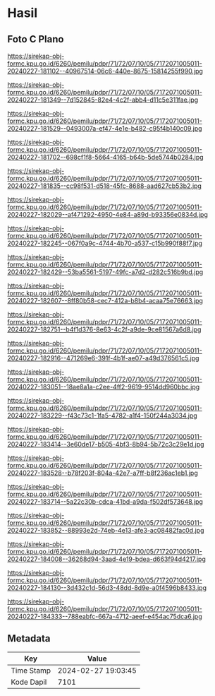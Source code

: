 # Hasil

## Foto C Plano

https://sirekap-obj-formc.kpu.go.id/6260/pemilu/pdpr/71/72/07/10/05/7172071005011-20240227-181102--40967514-06c6-440e-8675-15814255f990.jpg

https://sirekap-obj-formc.kpu.go.id/6260/pemilu/pdpr/71/72/07/10/05/7172071005011-20240227-181349--7d152845-82e4-4c2f-abb4-d11c5e311fae.jpg

https://sirekap-obj-formc.kpu.go.id/6260/pemilu/pdpr/71/72/07/10/05/7172071005011-20240227-181529--0493007a-ef47-4e1e-b482-c95f4b140c09.jpg

https://sirekap-obj-formc.kpu.go.id/6260/pemilu/pdpr/71/72/07/10/05/7172071005011-20240227-181702--698cf1f8-5664-4165-b64b-5de5744b0284.jpg

https://sirekap-obj-formc.kpu.go.id/6260/pemilu/pdpr/71/72/07/10/05/7172071005011-20240227-181835--cc98f531-d518-45fc-8688-aad627cb53b2.jpg

https://sirekap-obj-formc.kpu.go.id/6260/pemilu/pdpr/71/72/07/10/05/7172071005011-20240227-182029--af471292-4950-4e84-a89d-b93356e0834d.jpg

https://sirekap-obj-formc.kpu.go.id/6260/pemilu/pdpr/71/72/07/10/05/7172071005011-20240227-182245--067f0a9c-4744-4b70-a537-c15b990f88f7.jpg

https://sirekap-obj-formc.kpu.go.id/6260/pemilu/pdpr/71/72/07/10/05/7172071005011-20240227-182429--53ba5561-5197-49fc-a7d2-d282c516b9bd.jpg

https://sirekap-obj-formc.kpu.go.id/6260/pemilu/pdpr/71/72/07/10/05/7172071005011-20240227-182607--8ff80b58-cec7-412a-b8b4-acaa75e76663.jpg

https://sirekap-obj-formc.kpu.go.id/6260/pemilu/pdpr/71/72/07/10/05/7172071005011-20240227-182751--b4f1d376-8e63-4c2f-a9de-9ce81567a6d8.jpg

https://sirekap-obj-formc.kpu.go.id/6260/pemilu/pdpr/71/72/07/10/05/7172071005011-20240227-182916--471269e6-391f-4b1f-ae07-a49d376561c5.jpg

https://sirekap-obj-formc.kpu.go.id/6260/pemilu/pdpr/71/72/07/10/05/7172071005011-20240227-183051--18ae8a1a-c2ee-4ff2-9619-9514dd960bbc.jpg

https://sirekap-obj-formc.kpu.go.id/6260/pemilu/pdpr/71/72/07/10/05/7172071005011-20240227-183229--f43c73c1-1fa5-4782-a1f4-150f244a3034.jpg

https://sirekap-obj-formc.kpu.go.id/6260/pemilu/pdpr/71/72/07/10/05/7172071005011-20240227-183414--3e60de17-b505-4bf3-8b94-5b72c3c29e1d.jpg

https://sirekap-obj-formc.kpu.go.id/6260/pemilu/pdpr/71/72/07/10/05/7172071005011-20240227-183528--b78f203f-804a-42e7-a7ff-b8f236ac1eb1.jpg

https://sirekap-obj-formc.kpu.go.id/6260/pemilu/pdpr/71/72/07/10/05/7172071005011-20240227-183714--5a22c30b-cdca-41bd-a9da-f502df573648.jpg

https://sirekap-obj-formc.kpu.go.id/6260/pemilu/pdpr/71/72/07/10/05/7172071005011-20240227-183852--88993e2d-74eb-4e13-afe3-ac08482fac0d.jpg

https://sirekap-obj-formc.kpu.go.id/6260/pemilu/pdpr/71/72/07/10/05/7172071005011-20240227-184008--36268d94-3aad-4e19-bdea-d663f94d4217.jpg

https://sirekap-obj-formc.kpu.go.id/6260/pemilu/pdpr/71/72/07/10/05/7172071005011-20240227-184130--3d432c1d-56d3-48dd-8d9e-a0f4596b8433.jpg

https://sirekap-obj-formc.kpu.go.id/6260/pemilu/pdpr/71/72/07/10/05/7172071005011-20240227-184333--788eabfc-667a-4712-aeef-e454ac75dca6.jpg


## Metadata

| Key        | Value               |
| ---------- | ------------------- |
| Time Stamp | 2024-02-27 19:03:45 |
| Kode Dapil | 7101                |



